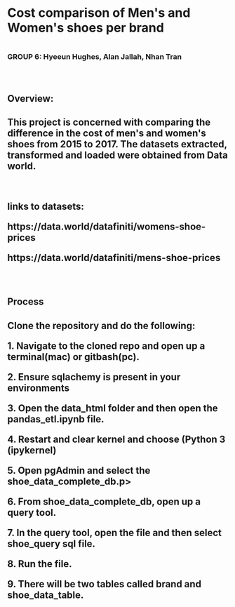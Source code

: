 <h1>Cost comparison of Men's and Women's shoes per brand <h1>
<h3>GROUP 6: Hyeeun Hughes, Alan Jallah, Nhan Tran<h3>
<br>


<h2>Overview: <h2>

<p>This project is concerned with comparing the difference in the cost of men's and women's shoes from 2015 to 2017. The datasets extracted, transformed and loaded were obtained from Data world.<p>
<br>
<p>links to datasets:<p>
<p>https://data.world/datafiniti/womens-shoe-prices<p>
<p>https://data.world/datafiniti/mens-shoe-prices <p>
<br>
<h2>Process<h2>
<p> Clone the repository and do the following:<p>
<p>1. Navigate to the cloned repo and open up a terminal(mac) or gitbash(pc).<p>
<p>2. Ensure sqlachemy is present in your environments<p>
<p>3. Open the data_html folder and then open the pandas_etl.ipynb file.<p>
<p>4. Restart and clear kernel and choose (Python 3 (ipykernel)<p>
<p>5. Open pgAdmin and select the shoe_data_complete_db.p>
<p>6. From shoe_data_complete_db, open up a query tool. <p>
<p>7. In the query tool, open the file and then select shoe_query sql file.<p>
<p>8. Run the file.<p>
<p>9. There will be two tables called brand and shoe_data_table. <p>





